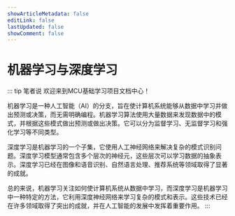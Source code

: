 ```yaml
---
showArticleMetadata: false
editLink: false
lastUpdated: false
showComment: false
---
```


# 机器学习与深度学习

::: tip 笔者说
欢迎来到MCU基础学习项目文档中心！

机器学习是一种人工智能（AI）的分支，旨在使计算机系统能够从数据中学习并做出预测或决策，而无需明确编程。机器学习算法使用大量数据来发现数据中的模式，并根据这些模式做出预测或做出决策。它可以分为监督学习、无监督学习和强化学习等不同类型。

深度学习是机器学习的一个子集，它使用人工神经网络来解决复杂的模式识别问题。深度学习模型通常包含多个层次的神经元，这些层次可以学习数据的抽象表示。深度学习已经在图像和语音识别、自然语言处理、推荐系统等领域取得了显著的成就。

总的来说，机器学习关注如何使计算机系统从数据中学习，而深度学习是机器学习中一种特定的方法，它利用深度神经网络来学习复杂的模式和表示。这些技术已经在许多领域取得了突出的成就，并在人工智能的发展中发挥着重要作用。
:::

